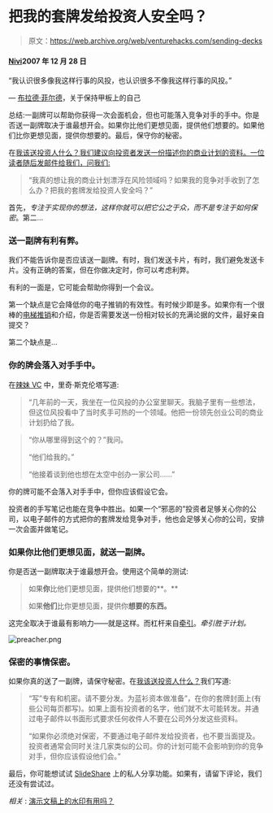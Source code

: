 # 把我的套牌发给投资人安全吗？

> 原文：<https://web.archive.org/web/venturehacks.com/sending-decks>

#### [Nivi](/web/20221006042449/https://venturehacks.com/about)2007 年 12 月 28 日

“我认识很多像我这样行事的风投，也认识很多不像我这样行事的风投。”

— [布拉德·菲尔德](https://web.archive.org/web/20221006042449/http://www.askthevc.com/2007/12/are_watermarks_on_presentation.php)，关于保持甲板上的自己

总结:一副牌可以帮助你获得一次会面机会，但也可能落入竞争对手的手中。你是否送一副牌取决于谁最想开会。如果你比他们更想见面，提供他们想要的。如果他们比你更想见面，提供你想要的。最后，保守你的秘密。

在[我该送投资人什么？我们建议向投资者发送一份描述你的商业计划的资料。一位读者随后发邮件给我们，问我们:](/web/20221006042449/https://venturehacks.com/articles/deck)

> “我真的想让我的商业计划漂浮在风险领域吗？如果我的竞争对手收到了怎么办？把我的套牌发给投资人安全吗？”

首先，*专注于实现你的想法，这样你就可以把它公之于众，而不是专注于如何保密*。第二…

### 送一副牌有利有弊。

我们不能告诉你是否应该送一副牌。有时，我们发送卡片，有时，我们避免发送卡片。没有正确的答案，但在你做决定时，你可以考虑利弊。

有利的一面是，它可能会帮助你得到一个会议。

第一个缺点是它会降低你的电子推销的有效性。有时候少即是多。如果你有一个很棒的[电梯推销](/web/20221006042449/https://venturehacks.com/articles/elevator-pitch)和介绍，你是否需要发送一份相对较长的充满论据的文件，最好亲自提交？

第二个缺点是…

### 你的牌会落入对手手中。

在[辣妹 VC](https://web.archive.org/web/20221006042449/http://www.skrenta.com/2007/11/spice_girls_vc.html) 中，里奇·斯克伦塔写道:

> “几年前的一天，我坐在一位风投的办公室里聊天。我脑子里有一些想法，但这位风投看中了当时炙手可热的一个领域。他把一份领先创业公司的商业计划扔给了我。

> “你从哪里得到这个的？”我问。
> 
> “他们给我的。”
> 
> “他接着谈到他也想在太空中创办一家公司……”

你的牌可能不会落入对手手中，但你应该假设它会。

投资者的手写笔记也能在竞争中胜出。如果一个“邪恶的”投资者足够关心你的公司，以电子邮件的方式把你的套牌发给竞争对手，他也会足够关心你的公司，安排一次会面并做笔记。

### 如果你比他们更想见面，就送一副牌。

你是否送一副牌取决于谁最想开会。使用这个简单的测试:

> 如果**你**比他们更想见面，提供他们想要的**。**
> 
> 如果**他们**比你更想见面，提供你**想要的东西。**

这完全取决于谁最有影响力——就是这样。而杠杆来自[牵引](/web/20221006042449/https://venturehacks.com/articles/plans-ndas-traction#traction)。*牵引胜于计划。*

![preacher.png](img/609606ab41b4d980c8a2db3933a69ada.png)

### 保密的事情保密。

如果你真的送了一副牌，请保守秘密。在[我该送投资人什么？](/web/20221006042449/https://venturehacks.com/articles/plans-ndas-traction)我们写道:

> “写”专有和机密。请不要分发。为蓝衫资本做准备”，在你的套牌封面上(有些公司每页都写)。如果上面有投资者的名字，他们就不太可能转发。并通过电子邮件以书面形式要求任何收件人不要在公司外分发这些资料。
> 
> “如果你必须绝对保密，不要通过电子邮件发给投资者，也不要当面提及。投资者通常会同时关注几家类似的公司。你的计划可能不会影响到你的竞争对手，但你应该假设他们会。”

最后，你可能想试试 [SlideShare](https://web.archive.org/web/20221006042449/http://www.slideshare.net/) 上的私人分享功能。如果有，请留下评论，我们还没有尝试过。

*相关* : [演示文稿上的水印有用吗？](https://web.archive.org/web/20221006042449/http://www.askthevc.com/2007/12/are_watermarks_on_presentation.php)